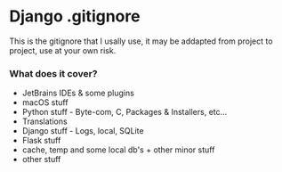 # Django .gitignore

This is the gitignore that I usally use, it may be addapted from project to project, use at your own risk.

### What does it cover?
- JetBrains IDEs & some plugins
- macOS stuff
- Python stuff - Byte-com, C, Packages & Installers, etc...
- Translations
- Django stuff - Logs, local,  SQLite
- Flask stuff
- cache, temp and some local db's + other minor stuff 
- other stuff
